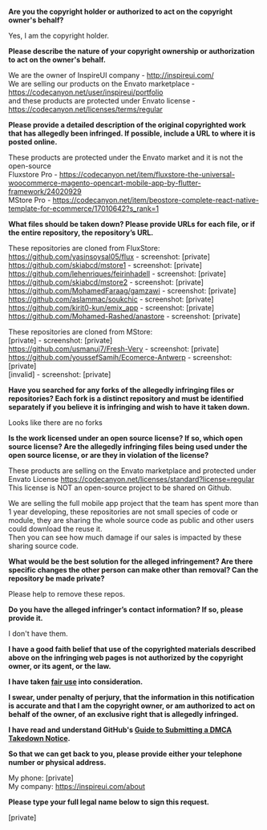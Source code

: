 **Are you the copyright holder or authorized to act on the copyright owner's behalf?**

Yes, I am the copyright holder.

**Please describe the nature of your copyright ownership or authorization to act on the owner's behalf.**

We are the owner of InspireUI company - http://inspireui.com/  
We are selling our products on the Envato marketplace - https://codecanyon.net/user/inspireui/portfolio  
and these products are protected under Envato license - https://codecanyon.net/licenses/terms/regular  

**Please provide a detailed description of the original copyrighted work that has allegedly been infringed. If possible, include a URL to where it is posted online.**

These products are protected under the Envato market and it is not the open-source  
Fluxstore Pro - https://codecanyon.net/item/fluxstore-the-universal-woocommerce-magento-opencart-mobile-app-by-flutter-framework/24020929  
MStore Pro - https://codecanyon.net/item/beostore-complete-react-native-template-for-ecommerce/17010642?s_rank=1  

**What files should be taken down? Please provide URLs for each file, or if the entire repository, the repository’s URL.**

These repositories are cloned from FluxStore:  
https://github.com/yasinsoysal05/flux - screenshot: [private]  
https://github.com/skiabcd/mstore1 - screenshot: [private]  
https://github.com/lehenriques/feirinhadell - screenshot: [private]  
https://github.com/skiabcd/mstore2 - screenshot: [private]  
https://github.com/MohamedFaraag/gamzawi - screenshot: [private]  
https://github.com/aslammac/soukchic - screenshot: [private]  
https://github.com/kirit0-kun/emix_app - screenshot: [private]  
https://github.com/Mohamed-Rashed/anastore - screenshot: [private]  

These repositories are cloned from MStore:  
[private] - screenshot: [private]  
https://github.com/usmanuj7/Fresh-Very - screenshot: [private]  
https://github.com/youssefSamih/Ecomerce-Antwerp - screenshot: [private]  
[invalid] - screenshot: [private]  

**Have you searched for any forks of the allegedly infringing files or repositories? Each fork is a distinct repository and must be identified separately if you believe it is infringing and wish to have it taken down.**

Looks like there are no forks

**Is the work licensed under an open source license? If so, which open source license? Are the allegedly infringing files being used under the open source license, or are they in violation of the license?**

These products are selling on the Envato marketplace and protected under Envato License https://codecanyon.net/licenses/standard?license=regular
This license is NOT an open-source project to be shared on Github.

We are selling the full mobile app project that the team has spent more than 1 year developing, these repositories are not small species of code or module, they are sharing the whole source code as public and other users could download the reuse it.  
Then you can see how much damage if our sales is impacted by these sharing source code.

**What would be the best solution for the alleged infringement? Are there specific changes the other person can make other than removal? Can the repository be made private?**

Please help to remove these repos. 

**Do you have the alleged infringer’s contact information? If so, please provide it.**

I don't have them.

**I have a good faith belief that use of the copyrighted materials described above on the infringing web pages is not authorized by the copyright owner, or its agent, or the law.**

**I have taken <a href="https://www.lumendatabase.org/topics/22">fair use</a> into consideration.**

**I swear, under penalty of perjury, that the information in this notification is accurate and that I am the copyright owner, or am authorized to act on behalf of the owner, of an exclusive right that is allegedly infringed.**

**I have read and understand GitHub's <a href="https://docs.github.com/articles/guide-to-submitting-a-dmca-takedown-notice/">Guide to Submitting a DMCA Takedown Notice</a>.**

**So that we can get back to you, please provide either your telephone number or physical address.**

My phone: [private]  
My company: https://inspireui.com/about

**Please type your full legal name below to sign this request.**

[private]
